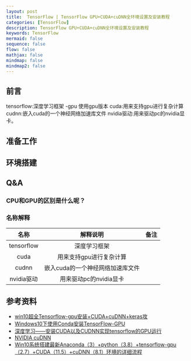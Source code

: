 ```yaml
---
layout: post
title:  TensorFlow | TensorFlow GPU+CUDA+cuDNN全环境设置及安装教程
categories: [TensorFlow]
description: TensorFlow GPU+CUDA+cuDNN全环境设置及安装教程
keywords: TensorFlow
mermaid: false
sequence: false
flow: false
mathjax: false
mindmap: false
mindmap2: false
---
```


## 前言 <br>
tensorflow:深度学习框架 -gpu 使用gpu版本 cuda:用来支持gpu进行复杂计算 cudnn:嵌入cuda的一个神经网络加速库文件 nvidia驱动:用来驱动pc的nvidia显卡。




## 准备工作



## 环境搭建









## Q&A
### CPU和GPU的区别是什么呢？





### 名称解释

|     名称      |        解释说明        |  备注   | 
|:-----------:|:------------------:|:-----:|
| tensorflow  |       深度学习框架       |  |
|    cuda     |   用来支持gpu进行复杂计算    |  |
|    cudnn    | 嵌入cuda的一个神经网络加速库文件 |  |
|  nvidia驱动   |  用来驱动pc的nvidia显卡   |  |




## 参考资料
- [win10超全Tensorflow-gpu安装+CUDA+cuDNN+keras攻](https://blog.csdn.net/qq_42505705/article/details/83478668)
- [Windows10下使用Conda安装TensorFlow-GPU](https://blog.csdn.net/weixin_46846685/article/details/110292801)
- [深度学习——安装CUDA以及CUDNN实现tensorflow的GPU运行](https://blog.csdn.net/weixin_53966032/article/details/126135123)
- [NVIDIA cuDNN](https://developer.nvidia.cn/cudnn?eqid=dbe2c944001c1e51000000036481b7e6)
- [Win10系统搭建最新Anaconda（3）+python（3.8）+tensorflow-gpu（2.7）+CUDA（11.5）+cuDNN（8.1）环境的详细流程](https://blog.csdn.net/Gerald_Jones/article/details/121370247)






